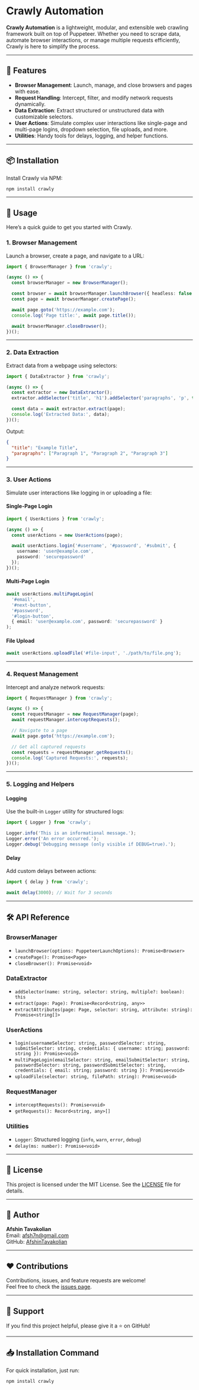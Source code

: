 # Crawly Automation

**Crawly Automation** is a lightweight, modular, and extensible web crawling framework built on top of Puppeteer. Whether you need to scrape data, automate browser interactions, or manage multiple requests efficiently, Crawly is here to simplify the process.

---

## 🚀 Features

- **Browser Management**: Launch, manage, and close browsers and pages with ease.
- **Request Handling**: Intercept, filter, and modify network requests dynamically.
- **Data Extraction**: Extract structured or unstructured data with customizable selectors.
- **User Actions**: Simulate complex user interactions like single-page and multi-page logins, dropdown selection, file uploads, and more.
- **Utilities**: Handy tools for delays, logging, and helper functions.

---

## 📦 Installation

Install Crawly via NPM:

```bash
npm install crawly
```

---

## 🔧 Usage

Here’s a quick guide to get you started with Crawly.

### **1. Browser Management**

Launch a browser, create a page, and navigate to a URL:

```typescript
import { BrowserManager } from 'crawly';

(async () => {
  const browserManager = new BrowserManager();

  const browser = await browserManager.launchBrowser({ headless: false });
  const page = await browserManager.createPage();

  await page.goto('https://example.com');
  console.log('Page title:', await page.title());

  await browserManager.closeBrowser();
})();
```

---

### **2. Data Extraction**

Extract data from a webpage using selectors:

```typescript
import { DataExtractor } from 'crawly';

(async () => {
  const extractor = new DataExtractor();
  extractor.addSelector('title', 'h1').addSelector('paragraphs', 'p', true);

  const data = await extractor.extract(page);
  console.log('Extracted Data:', data);
})();
```

Output:
```json
{
  "title": "Example Title",
  "paragraphs": ["Paragraph 1", "Paragraph 2", "Paragraph 3"]
}
```

---

### **3. User Actions**

Simulate user interactions like logging in or uploading a file:

#### **Single-Page Login**
```typescript
import { UserActions } from 'crawly';

(async () => {
  const userActions = new UserActions(page);

  await userActions.login('#username', '#password', '#submit', {
    username: 'user@example.com',
    password: 'securepassword'
  });
})();
```

#### **Multi-Page Login**
```typescript
await userActions.multiPageLogin(
  '#email', 
  '#next-button', 
  '#password', 
  '#login-button', 
  { email: 'user@example.com', password: 'securepassword' }
);
```

#### **File Upload**
```typescript
await userActions.uploadFile('#file-input', './path/to/file.png');
```

---

### **4. Request Management**

Intercept and analyze network requests:

```typescript
import { RequestManager } from 'crawly';

(async () => {
  const requestManager = new RequestManager(page);
  await requestManager.interceptRequests();

  // Navigate to a page
  await page.goto('https://example.com');

  // Get all captured requests
  const requests = requestManager.getRequests();
  console.log('Captured Requests:', requests);
})();
```

---

### **5. Logging and Helpers**

#### **Logging**
Use the built-in `Logger` utility for structured logs:

```typescript
import { Logger } from 'crawly';

Logger.info('This is an informational message.');
Logger.error('An error occurred.');
Logger.debug('Debugging message (only visible if DEBUG=true).');
```

#### **Delay**
Add custom delays between actions:

```typescript
import { delay } from 'crawly';

await delay(3000); // Wait for 3 seconds
```

---

## 🛠️ API Reference

### **BrowserManager**
- `launchBrowser(options: PuppeteerLaunchOptions): Promise<Browser>`
- `createPage(): Promise<Page>`
- `closeBrowser(): Promise<void>`

### **DataExtractor**
- `addSelector(name: string, selector: string, multiple?: boolean): this`
- `extract(page: Page): Promise<Record<string, any>>`
- `extractAttributes(page: Page, selector: string, attribute: string): Promise<string[]>`

### **UserActions**
- `login(usernameSelector: string, passwordSelector: string, submitSelector: string, credentials: { username: string; password: string }): Promise<void>`
- `multiPageLogin(emailSelector: string, emailSubmitSelector: string, passwordSelector: string, passwordSubmitSelector: string, credentials: { email: string; password: string }): Promise<void>`
- `uploadFile(selector: string, filePath: string): Promise<void>`

### **RequestManager**
- `interceptRequests(): Promise<void>`
- `getRequests(): Record<string, any>[]`

### **Utilities**
- `Logger`: Structured logging (`info`, `warn`, `error`, `debug`)
- `delay(ms: number): Promise<void>`

---

## 📝 License

This project is licensed under the MIT License. See the [LICENSE](./LICENSE) file for details.

---

## 👤 Author

**Afshin Tavakolian**  
Email: [afsh7n@gmail.com](mailto:afsh7n@gmail.com)  
GitHub: [AfshinTavakolian](https://github.com/afsh7n)

---

## ❤️ Contributions

Contributions, issues, and feature requests are welcome!  
Feel free to check the [issues page](https://github.com/afsh7n/crawly/issues).

---

## 🌟 Support

If you find this project helpful, please give it a ⭐ on GitHub!

---

## 📥 Installation Command

For quick installation, just run:

```bash
npm install crawly
```
